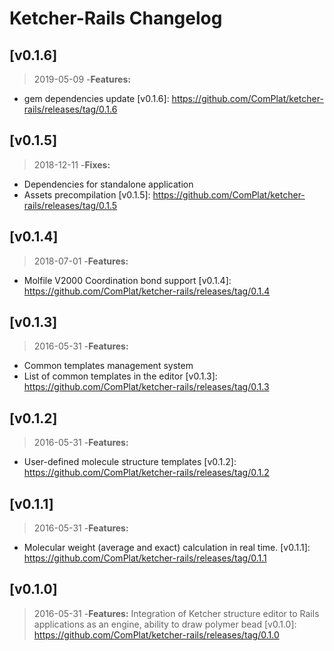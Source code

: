 
# Ketcher-Rails Changelog

## [v0.1.6]
> 2019-05-09
-**Features:**
  * gem dependencies update 
[v0.1.6]: https://github.com/ComPlat/ketcher-rails/releases/tag/0.1.6

## [v0.1.5]
> 2018-12-11
-**Fixes:**
  * Dependencies for standalone application
  * Assets precompilation
[v0.1.5]: https://github.com/ComPlat/ketcher-rails/releases/tag/0.1.5

## [v0.1.4]
> 2018-07-01
-**Features:**
  * Molfile V2000 Coordination bond support
[v0.1.4]: https://github.com/ComPlat/ketcher-rails/releases/tag/0.1.4

## [v0.1.3]
> 2016-05-31
-**Features:**
  * Common templates management system
  * List of common templates in the editor
[v0.1.3]: https://github.com/ComPlat/ketcher-rails/releases/tag/0.1.3

## [v0.1.2]
> 2016-05-31
-**Features:**
  * User-defined molecule structure templates
[v0.1.2]: https://github.com/ComPlat/ketcher-rails/releases/tag/0.1.2

## [v0.1.1]
> 2016-05-31
-**Features:**
  * Molecular weight (average and exact) calculation in real time.
[v0.1.1]: https://github.com/ComPlat/ketcher-rails/releases/tag/0.1.1

## [v0.1.0]
> 2016-05-31
-**Features:** Integration of Ketcher structure editor to Rails applications as an engine, ability to draw polymer bead
[v0.1.0]: https://github.com/ComPlat/ketcher-rails/releases/tag/0.1.0

